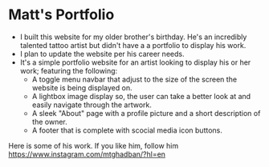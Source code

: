 # Matt's Portfolio

* I built this website for my older brother's birthday. He's an incredibly talented tattoo artist but didn't have a a portfolio to display his work. 
* I plan to update the website per his career needs.
* It's a simple portfolio website for an artist looking to display his or her work; featuring the following:
    * A toggle menu navbar that adjust to the size of the screen the website is being displayed on.
    * A lightbox image display so, the user can take a better look at and easily navigate through the artwork.
    * A sleek "About" page with a profile picture and a short description of the owner.
    * A footer that is complete with scocial media icon buttons.

Here is some of his work. If you like him, follow him https://www.instagram.com/mtghadban/?hl=en

